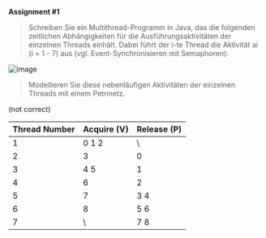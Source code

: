 **Assignment #1**

> Schreiben Sie ein Multithread-Programm in Java, das die folgenden zeitlichen
> Abhängigkeiten für die Ausführungsaktivitäten der einzelnen Threads einhält.
> Dabei führt der i-te Thread die Aktivität ai (i = 1 - 7) aus (vgl. Event-Synchronisieren mit Semaphoren):
> 
![image](https://raw.githubusercontent.com/Johnmalc/Homeworks5/master/pictures/Assignment1.png)
> 
> Modellieren Sie diese nebenläufigen Aktivitäten der einzelnen Threads mit einem
> Petrinetz.


(not correct)

| Thread Number	| Acquire (V) 	| Release (P)
|------------|-------|---------
| 1				|	0 1 2 	| \
| 2				|   3	 	|0 	
| 3				|	4 5	   	| 1  	
| 4				|   6		| 2  	
| 5				|   7		| 3 4
| 6				|   8		| 5 6
| 7				|   \		| 7 8



